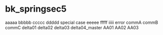 # bk_springsec5
aaaaa
bbbbb
ccccc
ddddd
special case
eeeee
fffff
iiiii
error
commA
commB
commC
delta01
delta02
delta03
delta04_master
AA01
AA02
AA03
